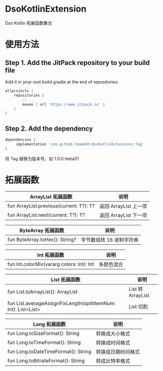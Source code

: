 # DsoKotlinExtension

Dso Kotlin 拓展函数集合

# 使用方法

## Step 1. Add the JitPack repository to your build file

Add it in your root build.gradle at the end of repositories:

```groovy
allprojects {
	repositories {
		// ...
		maven { url 'https://www.jitpack.io' }
	}
}
```
	
## Step 2. Add the dependency

```groovy
dependencies {
	 implementation 'com.github.team403:DsoKotlinExtensions:Tag'
}
```
将 Tag 替换为版本号，如 1.0.0-beta01

# 拓展函数

| ArrayList 拓展函数 | 说明 |
| ---- | ---- | 
| fun <T> ArrayList<T>.previous(current: T?): T? | 返回 ArrayList 上一项 |    
| fun <T> ArrayList<T>.next(current: T?): T? | 返回 ArrayList 下一项 |

| ByteArray 拓展函数 | 说明 |
| ---- | ---- | 
| fun ByteArray.toHex(): String? | 字节数组转 16 进制字符串 |  

| Int 拓展函数 | 说明 |
| ---- | ---- | 
| fun Int.colorMix(vararg colors: Int): Int | 多颜色混合 |

| List 拓展函数 | 说明 |
| ---- | ---- | 
| fun <T> List<T>.toArrayList(): ArrayList<T> | List 转 ArrayList |
| fun <T> List<T>.averageAssignFixLength(splitItemNum: Int): List<List<T>> | List 切割 |

| Long 拓展函数 | 说明 |
| ---- | ---- | 
| fun Long.toSizeFormat(): String | 转换成大小格式 |
| fun Long.toTimeFormat(): String | 转换成时间格式 |
| fun Long.toDateTimeFormat(): String | 转换成日期时间格式 |
| fun Long.toBitrateFormat(): String | 转成比特率格式 |
